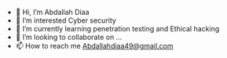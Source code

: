 - 👋 Hi, I’m Abdallah Diaa
- 👀 I’m interested Cyber security 
- 🌱 I’m currently learning penetration testing and Ethical hacking 
- 💞️ I’m looking to collaborate on ...
- 📫 How to reach me Abdallahdiaa49@gmail.com 

<!---
AbdallahDiaaElEnany/AbdallahDiaaElEnany is a ✨ special ✨ repository because its `README.md` (this file) appears on your GitHub profile.
You can click the Preview link to take a look at your changes.
--->
